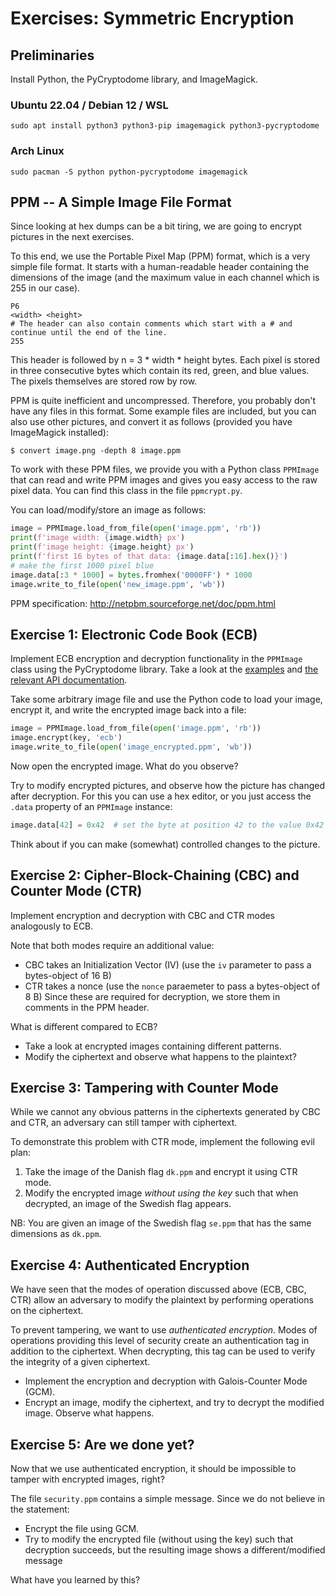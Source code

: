 # Exercises: Symmetric Encryption


## Preliminaries

Install Python, the PyCryptodome library, and ImageMagick.

### Ubuntu 22.04 / Debian 12 / WSL

```
sudo apt install python3 python3-pip imagemagick python3-pycryptodome
```

### Arch Linux

```
sudo pacman -S python python-pycryptodome imagemagick
```

## PPM -- A Simple Image File Format

Since looking at hex dumps can be a bit tiring, we are going to encrypt
pictures in the next exercises.

To this end, we use the Portable Pixel Map (PPM) format, which is a very simple
file format.
It starts with a human-readable header containing the dimensions of the image
(and the maximum value in each channel which is 255 in our case).
```
P6
<width> <height>
# The header can also contain comments which start with a # and continue until the end of the line.
255
```
This header is followed by n = 3 * width * height bytes.  Each pixel is stored
in three consecutive bytes which contain its red, green, and blue values.  The
pixels themselves are stored row by row.

PPM is quite inefficient and uncompressed.  Therefore, you probably don't have
any files in this format.  Some example files are included, but you can also
use other pictures, and convert it as follows (provided you have ImageMagick
installed):
```
$ convert image.png -depth 8 image.ppm
```

To work with these PPM files, we provide you with a Python class `PPMImage`
that can read and write PPM images and gives you easy access to the raw pixel
data.  You can find this class in the file `ppmcrypt.py`.

You can load/modify/store an image as follows:
```python
image = PPMImage.load_from_file(open('image.ppm', 'rb'))
print(f'image width: {image.width} px')
print(f'image height: {image.height} px')
print(f'first 16 bytes of that data: {image.data[:16].hex()}')
# make the first 1000 pixel blue
image.data[:3 * 1000] = bytes.fromhex('0000FF') * 1000
image.write_to_file(open('new_image.ppm', 'wb'))
```

PPM specification: http://netpbm.sourceforge.net/doc/ppm.html


## Exercise 1: Electronic Code Book (ECB)

Implement ECB encryption and decryption functionality in the `PPMImage` class
using the PyCryptodome library.  Take a look at the
[examples](https://pycryptodome.readthedocs.io/en/latest/src/examples.html#encrypt-data-with-aes)
and [the relevant API
documentation](https://pycryptodome.readthedocs.io/en/latest/src/cipher/classic.html).

Take some arbitrary image file and use the Python code to load your image,
encrypt it, and write the encrypted image back into a file:
```python
image = PPMImage.load_from_file(open('image.ppm', 'rb'))
image.encrypt(key, 'ecb')
image.write_to_file(open('image_encrypted.ppm', 'wb'))
```

Now open the encrypted image. What do you observe?

Try to modify encrypted pictures, and observe how the picture has changed after decryption.
For this you can use a hex editor, or you just access the `.data` property of
an `PPMImage` instance:
```python
image.data[42] = 0x42  # set the byte at position 42 to the value 0x42
```

Think about if you can make (somewhat) controlled changes to the picture.


## Exercise 2: Cipher-Block-Chaining (CBC) and Counter Mode (CTR)

Implement encryption and decryption with CBC and CTR modes analogously to ECB.

Note that both modes require an additional value:
- CBC takes an Initialization Vector (IV) (use the `iv` parameter to pass a bytes-object of 16 B)
- CTR takes a nonce (use the `nonce` paraemeter to pass a bytes-object of 8 B)
Since these are required for decryption, we store them in comments in the PPM
header.

What is different compared to ECB?
- Take a look at encrypted images containing different patterns.
- Modify the ciphertext and observe what happens to the plaintext?


## Exercise 3: Tampering with Counter Mode

While we cannot any obvious patterns in the ciphertexts generated by CBC and
CTR, an adversary can still tamper with ciphertext.

To demonstrate this problem with CTR mode, implement the following evil plan:

1. Take the image of the Danish flag `dk.ppm` and encrypt it using CTR mode.
2. Modify the encrypted image *without using the key* such that when decrypted,
   an image of the Swedish flag appears.

NB: You are given an image of the Swedish flag `se.ppm` that has the same
dimensions as `dk.ppm`.


## Exercise 4: Authenticated Encryption

We have seen that the modes of operation discussed above (ECB, CBC, CTR) allow
an adversary to modify the plaintext by performing operations on the
ciphertext.

To prevent tampering, we want to use *authenticated encryption*.  Modes of
operations providing this level of security create an authentication tag in
addition to the ciphertext.  When decrypting, this tag can be used to verify
the integrity of a given ciphertext.

- Implement the encryption and decryption with Galois-Counter Mode (GCM).
- Encrypt an image, modify the ciphertext, and try to decrypt the modified
  image. Observe what happens.


## Exercise 5: Are we done yet?

Now that we use authenticated encryption, it should be impossible to tamper
with encrypted images, right?

The file `security.ppm` contains a simple message.
Since we do not believe in the statement:

- Encrypt the file using GCM.
- Try to modify the encrypted file (without using the key) such that decryption
  succeeds, but the resulting image shows a different/modified message

What have you learned by this?

